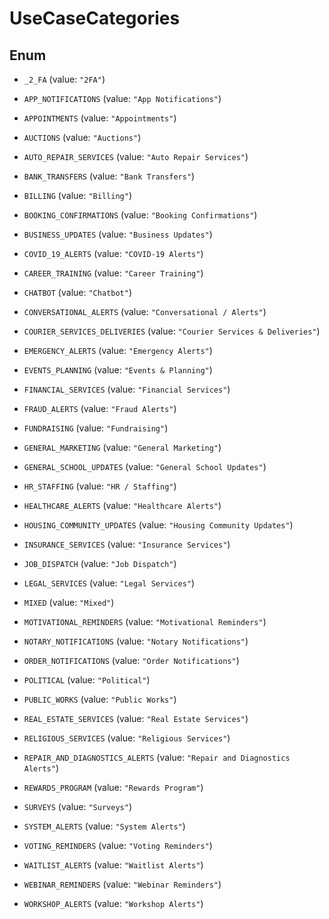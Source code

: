 

# UseCaseCategories

## Enum


* `_2_FA` (value: `"2FA"`)

* `APP_NOTIFICATIONS` (value: `"App Notifications"`)

* `APPOINTMENTS` (value: `"Appointments"`)

* `AUCTIONS` (value: `"Auctions"`)

* `AUTO_REPAIR_SERVICES` (value: `"Auto Repair Services"`)

* `BANK_TRANSFERS` (value: `"Bank Transfers"`)

* `BILLING` (value: `"Billing"`)

* `BOOKING_CONFIRMATIONS` (value: `"Booking Confirmations"`)

* `BUSINESS_UPDATES` (value: `"Business Updates"`)

* `COVID_19_ALERTS` (value: `"COVID-19 Alerts"`)

* `CAREER_TRAINING` (value: `"Career Training"`)

* `CHATBOT` (value: `"Chatbot"`)

* `CONVERSATIONAL_ALERTS` (value: `"Conversational / Alerts"`)

* `COURIER_SERVICES_DELIVERIES` (value: `"Courier Services & Deliveries"`)

* `EMERGENCY_ALERTS` (value: `"Emergency Alerts"`)

* `EVENTS_PLANNING` (value: `"Events & Planning"`)

* `FINANCIAL_SERVICES` (value: `"Financial Services"`)

* `FRAUD_ALERTS` (value: `"Fraud Alerts"`)

* `FUNDRAISING` (value: `"Fundraising"`)

* `GENERAL_MARKETING` (value: `"General Marketing"`)

* `GENERAL_SCHOOL_UPDATES` (value: `"General School Updates"`)

* `HR_STAFFING` (value: `"HR / Staffing"`)

* `HEALTHCARE_ALERTS` (value: `"Healthcare Alerts"`)

* `HOUSING_COMMUNITY_UPDATES` (value: `"Housing Community Updates"`)

* `INSURANCE_SERVICES` (value: `"Insurance Services"`)

* `JOB_DISPATCH` (value: `"Job Dispatch"`)

* `LEGAL_SERVICES` (value: `"Legal Services"`)

* `MIXED` (value: `"Mixed"`)

* `MOTIVATIONAL_REMINDERS` (value: `"Motivational Reminders"`)

* `NOTARY_NOTIFICATIONS` (value: `"Notary Notifications"`)

* `ORDER_NOTIFICATIONS` (value: `"Order Notifications"`)

* `POLITICAL` (value: `"Political"`)

* `PUBLIC_WORKS` (value: `"Public Works"`)

* `REAL_ESTATE_SERVICES` (value: `"Real Estate Services"`)

* `RELIGIOUS_SERVICES` (value: `"Religious Services"`)

* `REPAIR_AND_DIAGNOSTICS_ALERTS` (value: `"Repair and Diagnostics Alerts"`)

* `REWARDS_PROGRAM` (value: `"Rewards Program"`)

* `SURVEYS` (value: `"Surveys"`)

* `SYSTEM_ALERTS` (value: `"System Alerts"`)

* `VOTING_REMINDERS` (value: `"Voting Reminders"`)

* `WAITLIST_ALERTS` (value: `"Waitlist Alerts"`)

* `WEBINAR_REMINDERS` (value: `"Webinar Reminders"`)

* `WORKSHOP_ALERTS` (value: `"Workshop Alerts"`)



